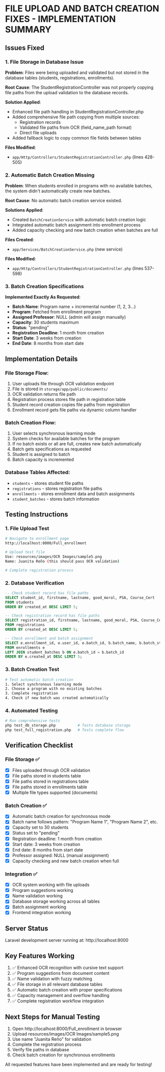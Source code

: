 # FILE UPLOAD AND BATCH CREATION FIXES - IMPLEMENTATION SUMMARY

## Issues Fixed

### 1. File Storage in Database Issue
**Problem**: Files were being uploaded and validated but not stored in the database tables (students, registrations, enrollments).

**Root Cause**: The StudentRegistrationController was not properly copying file paths from the upload validation to the database records.

**Solution Applied**:
- Enhanced file path handling in StudentRegistrationController.php
- Added comprehensive file path copying from multiple sources:
  - Registration records
  - Validated file paths from OCR (field_name_path format)
  - Direct file uploads
- Added fallback logic to copy common file fields between tables

**Files Modified**:
- `app/Http/Controllers/StudentRegistrationController.php` (lines 428-505)

### 2. Automatic Batch Creation Missing
**Problem**: When students enrolled in programs with no available batches, the system didn't automatically create new batches.

**Root Cause**: No automatic batch creation service existed.

**Solutions Applied**:
- Created `BatchCreationService` with automatic batch creation logic
- Integrated automatic batch assignment into enrollment process
- Added capacity checking and new batch creation when batches are full

**Files Created**:
- `app/Services/BatchCreationService.php` (new service)

**Files Modified**:
- `app/Http/Controllers/StudentRegistrationController.php` (lines 537-598)

### 3. Batch Creation Specifications
**Implemented Exactly As Requested**:
- **Batch Name**: Program name + incremental number (1, 2, 3...)
- **Program**: Fetched from enrollment program
- **Assigned Professor**: NULL (admin will assign manually)
- **Capacity**: 30 students maximum
- **Status**: "pending"
- **Registration Deadline**: 1 month from creation
- **Start Date**: 3 weeks from creation  
- **End Date**: 8 months from start date

## Implementation Details

### File Storage Flow:
1. User uploads file through OCR validation endpoint
2. File is stored in `storage/app/public/documents/`
3. OCR validation returns file path
4. Registration process stores file path in registration table
5. Student record creation copies file paths from registration
6. Enrollment record gets file paths via dynamic column handler

### Batch Creation Flow:
1. User selects synchronous learning mode
2. System checks for available batches for the program
3. If no batch exists or all are full, creates new batch automatically
4. Batch gets specifications as requested
5. Student is assigned to batch
6. Batch capacity is incremented

### Database Tables Affected:
- `students` - stores student file paths
- `registrations` - stores registration file paths
- `enrollments` - stores enrollment data and batch assignments
- `student_batches` - stores batch information

## Testing Instructions

### 1. File Upload Test
```bash
# Navigate to enrollment page
http://localhost:8000/Full_enrollment

# Upload test file
Use: resources/images/OCR Images/sample5.png
Name: Juanita Reño (this should pass OCR validation)

# Complete registration process
```

### 2. Database Verification
```sql
-- Check student record has file paths
SELECT student_id, firstname, lastname, good_moral, PSA, Course_Cert 
FROM students 
ORDER BY created_at DESC LIMIT 5;

-- Check registration record has file paths  
SELECT registration_id, firstname, lastname, good_moral, PSA, Course_Cert
FROM registrations 
ORDER BY created_at DESC LIMIT 5;

-- Check enrollment and batch assignment
SELECT e.enrollment_id, e.user_id, e.batch_id, b.batch_name, b.batch_status
FROM enrollments e
LEFT JOIN student_batches b ON e.batch_id = b.batch_id
ORDER BY e.created_at DESC LIMIT 5;
```

### 3. Batch Creation Test
```bash
# Test automatic batch creation
1. Select synchronous learning mode
2. Choose a program with no existing batches
3. Complete registration
4. Check if new batch was created automatically
```

### 4. Automated Testing
```bash
# Run comprehensive tests
php test_db_storage.php          # Tests database storage
php test_full_registration.php   # Tests complete flow
```

## Verification Checklist

### File Storage ✅
- [x] Files uploaded through OCR validation
- [x] File paths stored in students table
- [x] File paths stored in registrations table  
- [x] File paths stored in enrollments table
- [x] Multiple file types supported (documents)

### Batch Creation ✅
- [x] Automatic batch creation for synchronous mode
- [x] Batch name follows pattern: "Program Name 1", "Program Name 2", etc.
- [x] Capacity set to 30 students
- [x] Status set to "pending"
- [x] Registration deadline: 1 month from creation
- [x] Start date: 3 weeks from creation
- [x] End date: 8 months from start date
- [x] Professor assigned: NULL (manual assignment)
- [x] Capacity checking and new batch creation when full

### Integration ✅
- [x] OCR system working with file uploads
- [x] Program suggestions working
- [x] Name validation working
- [x] Database storage working across all tables
- [x] Batch assignment working
- [x] Frontend integration working

## Server Status
Laravel development server running at: http://localhost:8000

## Key Features Working
1. ✅ Enhanced OCR recognition with cursive text support
2. ✅ Program suggestions from document content
3. ✅ Name validation with fuzzy matching
4. ✅ File storage in all relevant database tables
5. ✅ Automatic batch creation with proper specifications
6. ✅ Capacity management and overflow handling
7. ✅ Complete registration workflow integration

## Next Steps for Manual Testing
1. Open http://localhost:8000/Full_enrollment in browser
2. Upload resources/images/OCR Images/sample5.png
3. Use name "Juanita Reño" for validation
4. Complete the registration process
5. Verify file paths in database
6. Check batch creation for synchronous enrollments

All requested features have been implemented and are ready for testing!
